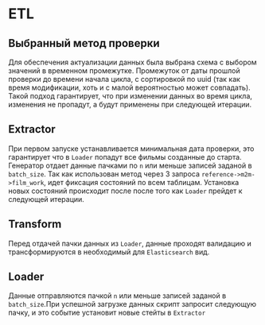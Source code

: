 # ETL

## Выбранный метод проверки
Для обеспечения актуализации данных была выбрана схема с выбором значений в временном промежутке.
Промежуток от даты прошлой проверки до времени начала цикла, с сортировкой по uuid 
(так как время модификации, хоть и с малой вероятностью может совпадать). 
Такой подход гарантирует, что при изменении данных во время цикла, изменения не пропадут, а будут применены при следующей итерации. 

## Extractor
При первом запуске устанавливается минимальная дата проверки, это гарантирует что в `Loader` попадут все фильмы созданные до старта.
Генератор отдает данные пачками по `n` или меньше записей заданой в `batch_size`.
Так как использован метод через 3 запроса `reference->m2m->film_work`, идет фиксация состояний по всем таблицам.
Установка новых состояний происходит после после того как `Loader` прейдет к следующей итерации.

## Transform
Перед отдачей пачки данных из `Loader`, данные проходят валидацию и трансформируются в необходимый для `Elasticsearch` вид.

## Loader
Данные отправляются пачкой `n` или меньше записей заданой в `batch_size`.При успешной загрузке данных скрипт запросит следующую пачку,
и это событие установит новые стейты в `Extractor`
